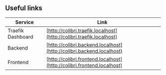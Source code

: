 ## Useful links

| Service           | Link                                                                   |
|-------------------|------------------------------------------------------------------------|
| Traefik Dashboard | [http://colibri.traefik.localhost](http://colibri.traefik.localhost)   |
| Backend           | [http://colibri.backend.localhost](http://colibri.backend.localhost)   |
| Frontend          | [http://colibri.frontend.localhost](http://colibri.frontend.localhost) |
